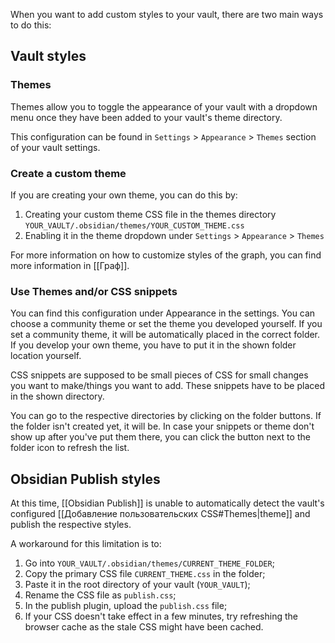 When you want to add custom styles to your vault, there are two main ways to do this:

## Vault styles

### Themes

Themes allow you to toggle the appearance of your vault with a dropdown menu once they have been added to your vault's theme directory.

This configuration can be found in `Settings` > `Appearance` > `Themes` section of your vault settings.

### Create a custom theme

If you are creating your own theme, you can do this by:

1. Creating your custom theme CSS file in the themes directory `YOUR_VAULT/.obsidian/themes/YOUR_CUSTOM_THEME.css`
2. Enabling it in the theme dropdown under `Settings` > `Appearance` > `Themes`

For more information on how to customize styles of the graph, you can find more information in [[Граф]].

### Use Themes and/or CSS snippets

You can find this configuration under Appearance in the settings. You can choose a community theme or set the theme you developed yourself. If you set a community theme, it will be automatically placed in the correct folder. If you develop your own theme, you have to put it in the shown folder location yourself.

CSS snippets are supposed to be small pieces of CSS for small changes you want to make/things you want to add. These snippets have to be placed in the shown directory.

You can go to the respective directories by clicking on the folder buttons. If the folder isn't created yet, it will be. In case your snippets or theme don't show up after you've put them there, you can click the button next to the folder icon to refresh the list.

## Obsidian Publish styles

At this time, [[Obsidian Publish]] is unable to automatically detect the vault's configured [[Добавление пользовательских CSS#Themes|theme]] and publish the respective styles. 

A workaround for this limitation is to:

1. Go into `YOUR_VAULT/.obsidian/themes/CURRENT_THEME_FOLDER`;
2. Copy the primary CSS file `CURRENT_THEME.css` in the folder;
3. Paste it in the root directory of your vault (`YOUR_VAULT`);
4. Rename the CSS file as `publish.css`;
5. In the publish plugin, upload the `publish.css` file;
6. If your CSS doesn't take effect in a few minutes, try refreshing the browser cache as the stale CSS might have been cached.
